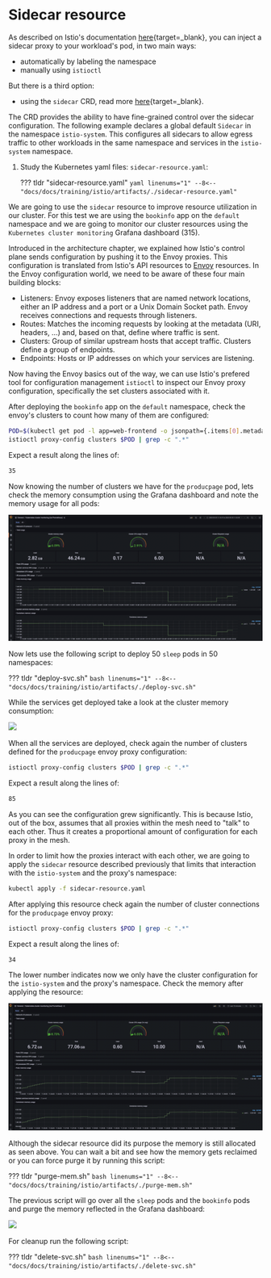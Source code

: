 # Sidecar resource

As described on Istio's documentation [here](https://istio.io/latest/docs/setup/additional-setup/sidecar-injection/){target=_blank}, you can inject a sidecar proxy to your workload's pod, in two main ways:

- automatically by labeling the namespace
- manually using `istioctl`

But there is a third option:

- using the `sidecar` CRD, read more [here](https://istio.io/latest/docs/reference/config/networking/sidecar/){target=_blank}.

The CRD provides the ability to have fine-grained control over the sidecar configuration. The following example declares a global default `Sidecar` in the namespace  `istio-system`.  This configures all sidecars to allow egress traffic to other workloads in the same namespace and services in the `istio-system` namespace.

1. Study the Kubernetes yaml files: `sidecar-resource.yaml`:

    ??? tldr "sidecar-resource.yaml"
        ```yaml linenums="1"
        --8<-- "docs/docs/training/istio/artifacts/./sidecar-resource.yaml"
        ```

<!-- ```yaml
apiVersion: networking.istio.io/v1beta1
kind: Sidecar
metadata:
  name: default
  namespace: istio-system
spec:
  egress:
  - hosts:
    # See everything on my namespace
    - "./*"
    # See everything on istio-system ns
    - "istio-system/*"
``` -->

We are going to use the `sidecar` resource to improve resource utilization in our cluster. For this test we are using the `bookinfo` app on the `default` namespace and we are going to monitor our cluster resources using the `Kubernetes cluster monitoring` Grafana dashboard (315).

Introduced in the architecture chapter, we explained how Istio's control plane sends configuration by pushing it to the Envoy proxies. This configuration is translated from Istio's API resources to [Envoy](https://www.envoyproxy.io/) resources. In the Envoy configuration world, we need to be aware of these four main building blocks:

- Listeners: Envoy exposes listeners that are named network locations, either an IP address and a port or a Unix Domain Socket path. Envoy receives connections and requests through listeners.
- Routes: Matches the incoming requests by looking at the metadata (URI, headers, …) and, based on that, define where traffic is sent.
- Clusters: Group of similar upstream hosts that accept traffic. Clusters define a group of endpoints.
- Endpoints: Hosts or IP addresses on which your services are listening.

Now having the Envoy basics out of the way, we can use Istio's prefered tool for configuration management `istioctl` to inspect our Envoy proxy configuration, specifically the set clusters associated with it.

After deploying the `bookinfo` app on the `default` namespace, check the envoy's clusters to count how many of them are configured:

```bash
POD=$(kubectl get pod -l app=web-frontend -o jsonpath={.items[0].metadata.name})
istioctl proxy-config clusters $POD | grep -c ".*"
```

Expect a result along the lines of:
```bash
35
```

Now knowing the number of clusters we have for the `producpage` pod, lets check the memory consumption using the Grafana dashboard and note the memory usage for all pods:

![](assets/mem.png)

Now lets use the following script to deploy 50 `sleep` pods in 50 namespaces:

??? tldr "deploy-svc.sh"
    ```bash linenums="1"
    --8<-- "docs/docs/training/istio/artifacts/./deploy-svc.sh"
    ```

<!-- ```bash
./deploy-svc.sh
``` -->

While the services get deployed take a look at the cluster memory consumption:

![](assets/mem-50-sleep.png)

When all the services are deployed, check again the number of clusters defined for the `producpage` envoy proxy configuration:

```bash
istioctl proxy-config clusters $POD | grep -c ".*"
```

Expect a result along the lines of:
```bash
85
```

As you can see the configuration grew  significantly. This is because Istio, out of the box, assumes that all proxies within the mesh need to "talk" to each other.  Thus it creates a proportional amount of configuration for each proxy in the mesh.

In order to limit how the proxies interact with each other, we are going to apply the `sidecar` resource described previously that limits that interaction with the `istio-system` and the proxy's namespace:

```bash
kubectl apply -f sidecar-resource.yaml
```

After applying this resource check again the number of cluster connections for the `producpage` envoy proxy:

```bash
istioctl proxy-config clusters $POD | grep -c ".*"
```

Expect a result along the lines of:
```bash
34
```

The lower number indicates now we only have the cluster configuration for the `istio-system` and the proxy's namespace. Check the memory after applying the resource:

![](assets/after-sidecar.png)

Although the sidecar resource did its purpose the memory is still allocated as seen above. You can wait a bit and see how the memory gets reclaimed or you can force purge it by running this script:

??? tldr "purge-mem.sh"
    ```bash linenums="1"
    --8<-- "docs/docs/training/istio/artifacts/./purge-mem.sh"
    ```

<!-- ```bash
./purge-mem.sh
``` -->

The previous script will go over all the `sleep` pods and the `bookinfo` pods and purge the memory reflected in the Grafana dashboard:

![](assets/purged-mem.png)

For cleanup run the following script:

??? tldr "delete-svc.sh"
    ```bash linenums="1"
    --8<-- "docs/docs/training/istio/artifacts/./delete-svc.sh"
    ```

<!-- ```bash
./delete-svc.sh
``` -->
